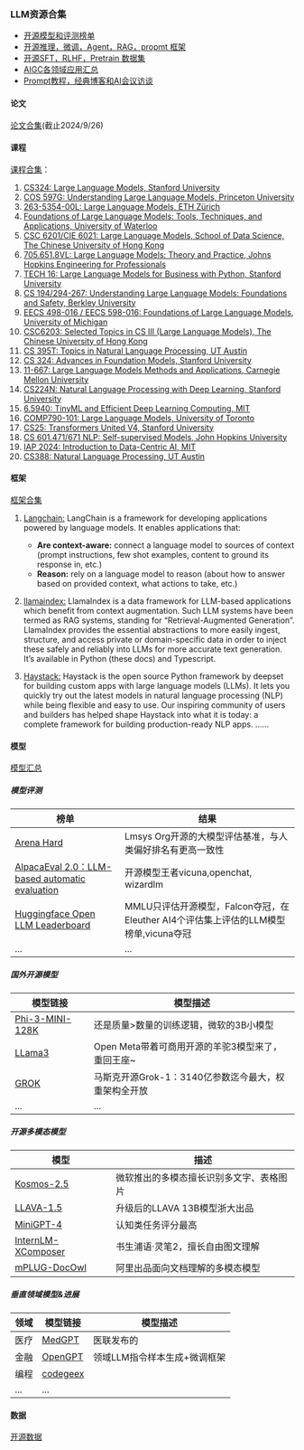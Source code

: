 ### LLM资源合集

- [开源模型和评测榜单](开源模型.MD)
- [开源推理，微调，Agent，RAG，propmt 框架](开源框架.MD)
- [开源SFT，RLHF，Pretrain 数据集](开源数据.MD)
- [AIGC各领域应用汇总](AIGC各领域应用.MD)
- [Prompt教程，经典博客和AI会议访谈](教程博客会议.MD)

#### 论文
[论文合集](https://github.com/asimsinan/LLM-Research/blob/main/Papers.md)(截止2024/9/26)


#### 课程

[课程合集](https://github.com/asimsinan/LLM-Research/blob/main/UniversityCourses.md)：

1. [CS324: Large Language Models, Stanford University](https://stanford-cs324.github.io/winter2022/)
2. [COS 597G: Understanding Large Language Models, Princeton University](https://www.cs.princeton.edu/courses/archive/fall22/cos597G/)
3. [263-5354-00L: Large Language Models, ETH Zürich](https://rycolab.io/classes/llm-s23/)
4. [Foundations of Large Language Models: Tools, Techniques, and Applications, University of Waterloo](https://watspeed.uwaterloo.ca/programs-and-courses/course-foundations-of-llms.html?id=1025128)
5. [CSC 6201/CIE 6021: Large Language Models, School of Data Science, The Chinese University of Hong Kong](https://llm-course.github.io)
6. [705.651.8VL: Large Language Models: Theory and Practice, Johns Hopkins Engineering for Professionals](https://apps.ep.jhu.edu/syllabus/fall-2023/705.651.8VL)
7. [TECH 16: Large Language Models for Business with Python, Stanford University](https://continuingstudies.stanford.edu/courses/professional-and-personal-development/large-language-models-for-business-with-python/20232_TECH-16)
8. [CS 194/294-267: Understanding Large Language Models: Foundations and Safety, Berkley University](http://rdi.berkeley.edu/understanding_llms/s24)
9. [EECS 498-016 / EECS 598-016: Foundations of Large Language Models, University of Michigan](https://cse.engin.umich.edu/wp-content/uploads/2023/10/EECS_498_LLM.pdf)
10. [CSC6203: Selected Topics in CS III (Large Language Models), The Chinese University of Hong Kong](https://github.com/FreedomIntelligence/CSC6203-LLM)
11. [CS 395T: Topics in Natural Language Processing, UT Austin](https://eunsol.github.io/courses/cs395t.html)
12. [CS 324: Advances in Foundation Models, Stanford University](https://stanford-cs324.github.io/winter2023/)
13. [11-667: Large Language Models Methods and Applications, Carnegie Mellon University](https://cmu-llms.org)
14. [CS224N: Natural Language Processing with Deep Learning, Stanford University](https://web.stanford.edu/class/cs224n/)
15. [6.5940: TinyML and Efficient Deep Learning Computing, MIT](https://hanlab.mit.edu/courses/2023-fall-65940)
16. [COMP790-101: Large Language Models, University of Toronto](https://github.com/craffel/llm-seminar)
17. [CS25: Transformers United V4, Stanford University](https://web.stanford.edu/class/cs25/)
18. [CS 601.471/671 NLP: Self-supervised Models, John Hopkins University](https://self-supervised.cs.jhu.edu/sp2023/index.html)
19. [IAP 2024: Introduction to Data-Centric AI, MIT](https://dcai.csail.mit.edu)
20. [CS388: Natural Language Processing, UT Austin](https://www.cs.utexas.edu/~gdurrett/courses/online-course/materials.html)

#### 框架

[框架合集](https://github.com/asimsinan/LLM-Research/blob/main/ToolsFrameworks.md)
1. [Langchain:](https://www.langchain.com) LangChain is a framework for developing applications powered by language models. It enables applications that:
   * **Are context-aware:** connect a language model to sources of context (prompt instructions, few shot examples, content to ground its response in, etc.)
   * **Reason:** rely on a language model to reason (about how to answer based on provided context, what actions to take, etc.)

2. [llamaindex:](https://www.llamaindex.ai) LlamaIndex is a data framework for LLM-based applications which benefit from context augmentation. Such LLM systems have been termed as RAG systems, standing for “Retrieval-Augmented Generation”. LlamaIndex provides the essential abstractions to more easily ingest, structure, and access private or domain-specific data in order to inject these safely and reliably into LLMs for more accurate text generation. It’s available in Python (these docs) and Typescript.

3. [Haystack:](https://haystack.deepset.ai) Haystack is the open source Python framework by deepset for building custom apps with large language models (LLMs). It lets you quickly try out the latest models in natural language processing (NLP) while being flexible and easy to use. Our inspiring community of users and builders has helped shape Haystack into what it is today: a complete framework for building production-ready NLP apps.
......

#### 模型
[模型汇总](https://github.com/DSXiangLi/DecryptPrompt/blob/main/%E5%BC%80%E6%BA%90%E6%A8%A1%E5%9E%8B.MD)

##### 模型评测
|榜单|结果|
|----|-----|
|[Arena Hard](https://github.com/lm-sys/arena-hard-auto)|Lmsys Org开源的大模型评估基准，与人类偏好排名有更高一致性|
|[AlpacaEval 2.0：LLM-based automatic evaluation ](https://tatsu-lab.github.io/alpaca_eval/)| 开源模型王者vicuna,openchat, wizardlm|
|[Huggingface Open LLM Leaderboard](https://huggingface.co/spaces/HuggingFaceH4/open_llm_leaderboard)|MMLU只评估开源模型，Falcon夺冠，在Eleuther AI4个评估集上评估的LLM模型榜单,vicuna夺冠| 
|...|...|

##### 国外开源模型
|模型链接     | 模型描述    |
| --- | --- |
|[Phi-3-MINI-128K](https://huggingface.co/microsoft/Phi-3-mini-128k-instruct)|还是质量>数量的训练逻辑，微软的3B小模型|
|[LLama3](https://llama.meta.com/llama3/)|Open Meta带着可商用开源的羊驼3模型来了，重回王座~|
|[GROK](https://x.ai/blog/grok-os)|马斯克开源Grok-1：3140亿参数迄今最大，权重架构全开放|
|...|...|

##### 开源多模态模型
|模型|描述|
|-----|-------|
|[Kosmos-2.5](https://github.com/microsoft/unilm/tree/master/kosmos-2.5)|微软推出的多模态擅长识别多文字、表格图片|
|[LLAVA-1.5](https://github.com/haotian-liu/LLaVA)  |升级后的LLAVA 13B模型浙大出品    |
| [MiniGPT-4](https://github.com/Vision-CAIR/MiniGPT-4)    | 认知类任务评分最高 |
|[InternLM-XComposer](https://github.com/InternLM/InternLM-XComposer)|书生浦语·灵笔2，擅长自由图文理解|
|[mPLUG-DocOwl](https://github.com/X-PLUG/mPLUG-DocOwl)|阿里出品面向文档理解的多模态模型|

##### 垂直领域模型&进展
|领域|模型链接     | 模型描述  
| ---| --- | --- | 
|医疗|[MedGPT](https://medgpt.co/home/zh)|医联发布的|
|金融|[OpenGPT](https://github.com/CogStack/OpenGPT)|领域LLM指令样本生成+微调框架|
|编程|[codegeex](http://keg.cs.tsinghua.edu.cn/codegeex/index_zh.html)|
|...|...|

#### 数据

[开源数据](https://github.com/DSXiangLi/DecryptPrompt/blob/main/%E5%BC%80%E6%BA%90%E6%95%B0%E6%8D%AE.MD)